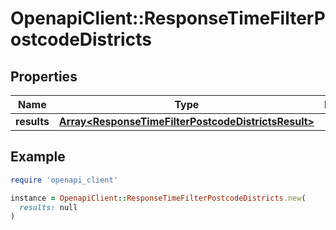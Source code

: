 # OpenapiClient::ResponseTimeFilterPostcodeDistricts

## Properties

| Name | Type | Description | Notes |
| ---- | ---- | ----------- | ----- |
| **results** | [**Array&lt;ResponseTimeFilterPostcodeDistrictsResult&gt;**](ResponseTimeFilterPostcodeDistrictsResult.md) |  |  |

## Example

```ruby
require 'openapi_client'

instance = OpenapiClient::ResponseTimeFilterPostcodeDistricts.new(
  results: null
)
```

